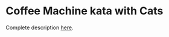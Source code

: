# Coffee Machine kata with Cats

Complete description [here](http://simcap.github.io/coffeemachine/).

